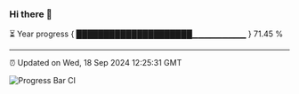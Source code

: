 ### Hi there 👋

⏳ Year progress { █████████████████████▁▁▁▁▁▁▁▁▁ } 71.45 %

---

⏰ Updated on Wed, 18 Sep 2024 12:25:31 GMT

![Progress Bar CI](https://github.com/liununu/liununu/workflows/Progress%20Bar%20CI/badge.svg)
